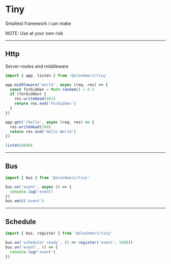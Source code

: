 # Tiny

Smallest framework i can make

NOTE: Use at your own risk

---

## Http

Server routes and middleware

```javascript
import { app, listen } from '@alexkmerz/tiny'

app.middleware('world', async (req, res) => {
  const forbidden = Math.random() < 0.5
  if (forbidden) {
    res.writeHead(403)
    return res.end('Forbidden')
  }
})

app.get('/hello', async (req, res) => {
  res.writeHead(200)
  return res.end('Hello World')
})

listen(8080)
```

---

## Bus

```javascript
import { bus } from '@alexkmerz/tiny'

bus.on('event', async () => {
  console.log('event)
})
bus.emit('event')
```

---

## Schedule

```javascript
import { bus, register } from '@alexkmerz/tiny'

bus.on('scheduler ready', () => register('event', 5000))
bus.on('event', () => {
  console.log('event')
})

```

